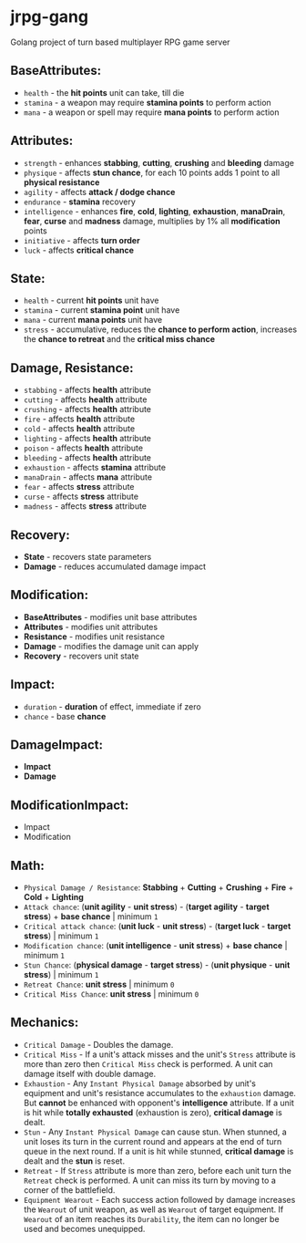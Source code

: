 # jrpg-gang
Golang project of turn based multiplayer RPG game server

## BaseAttributes:
* `health`  - the **hit points** unit can take, till die
* `stamina` - a weapon may require **stamina points** to perform action
* `mana`    - a weapon or spell may require **mana points** to perform action

## Attributes:
* `strength`     - enhances **stabbing**, **cutting**, **crushing** and **bleeding** damage
* `physique`     - affects **stun chance**, for each 10 points adds 1 point to all **physical resistance**
* `agility`      - affects **attack / dodge chance**
* `endurance`    - **stamina** recovery
* `intelligence` - enhances **fire**, **cold**, **lighting**, **exhaustion**, **manaDrain**, **fear**, **curse** and **madness** damage, multiplies by 1% all **modification** points
* `initiative`   - affects **turn order**
* `luck`         - affects **critical chance**

## State:
* `health`  - current **hit points** unit have
* `stamina` - current **stamina point** unit have
* `mana`    - current **mana points** unit have
* `stress`  - accumulative, reduces the **chance to perform action**, increases the **chance to retreat** and the **critical miss chance**

## Damage, Resistance:
* `stabbing`   - affects **health** attribute
* `cutting`    - affects **health** attribute
* `crushing`   - affects **health** attribute
* `fire`       - affects **health** attribute
* `cold`       - affects **health** attribute
* `lighting`   - affects **health** attribute
* `poison`     - affects **health** attribute
* `bleeding`   - affects **health** attribute
* `exhaustion` - affects **stamina** attribute
* `manaDrain`  - affects **mana** attribute
* `fear`       - affects **stress** attribute
* `curse`      - affects **stress** attribute
* `madness`    - affects **stress** attribute

## Recovery:
* **State**        - recovers state parameters
* **Damage**       - reduces accumulated damage impact 

## Modification:
* **BaseAttributes** - modifies unit base attributes
* **Attributes**     - modifies unit attributes
* **Resistance**     - modifies unit resistance
* **Damage**         - modifies the damage unit can apply
* **Recovery**       - recovers unit state

## Impact:
* `duration`   - **duration** of effect, immediate if zero
* `chance`     - base **chance**

## DamageImpact:
* **Impact**
* **Damage**

## ModificationImpact:
* Impact
* Modification

## Math:
* `Physical Damage / Resistance`: **Stabbing** + **Cutting** + **Crushing** + **Fire** + **Cold** + **Lighting**
* `Attack chance`: (**unit agility** - **unit stress**) - (**target agility** - **target stress**) + **base chance** | minimum `1`
* `Critical attack chance`: (**unit luck** - **unit stress**) - (**target luck** - **target stress**) | minimum `1`
* `Modification chance`: (**unit intelligence** - **unit stress**) + **base chance** | minimum `1`
* `Stun Chance`: (**physical damage** - **target stress**) - (**unit physique** - **unit stress**) | minimum `1`
* `Retreat Chance`: **unit stress** | minimum `0`
* `Critical Miss Chance`: **unit stress** | minimum `0`

## Mechanics:
* `Critical Damage` - Doubles the damage.
* `Critical Miss` - If a unit's attack misses and the unit's `Stress` attribute is more than zero then `Critical Miss` check is performed. A unit can damage itself with double damage.
* `Exhaustion` - Any `Instant Physical Damage` absorbed by unit's equipment and unit's resistance accumulates to the `exhaustion` damage. But **cannot** be enhanced with opponent's **intelligence** attribute. If a unit is hit while **totally exhausted** (exhaustion is zero), **critical damage** is dealt.
* `Stun` - Any `Instant Physical Damage` can cause stun. When stunned, a unit loses its turn in the current round and appears at the end of turn queue in the next round. If a unit is hit while stunned, **critical damage** is dealt and the **stun** is reset.
* `Retreat` - If `Stress` attribute is more than zero, before each unit turn the `Retreat` check is performed. A unit can miss its turn by moving to a corner of the battlefield.
* `Equipment Wearout` - Each success action followed by damage increases the `Wearout` of unit weapon, as well as `Wearout` of target equipment. If `Wearout` of an item reaches its `Durability`, the item can no longer be used and becomes unequipped.
